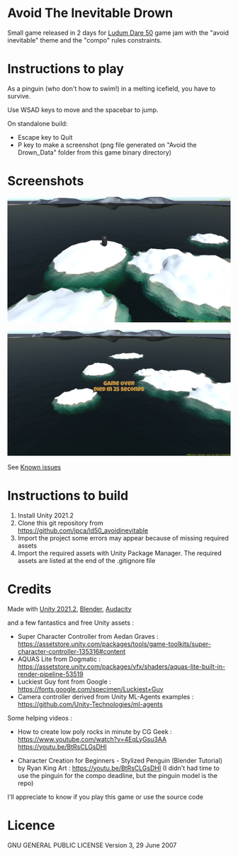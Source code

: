 # Avoid The Inevitable Drown

Small game released in 2 days for [Ludum Dare 50](https://ldjam.com/events/ludum-dare/50) game jam
with the "avoid inevitable" theme and the "compo" rules constraints.

# Instructions to play

As a pinguin (who don't how to swim!) in a melting icefield, you have to survive.

Use WSAD keys to move and the spacebar to jump.

On standalone build:
- Escape key to Quit
- P key to make a screenshot (png file generated on "Avoid the Drown_Data" folder from this game binary directory)

# Screenshots

![Screenshot](img/screenshot_0.2_start.png?raw=true "Start")

![Screenshot](img/screenshot_0.2_gameover.png?raw=true "Gameover")


See [Known issues](https://github.com/jpca/ld50_avoidinevitable/issues)

# Instructions to build

1. Install Unity 2021.2
2. Clone this git repository from https://github.com/jpca/ld50_avoidinevitable
3. Import the project some errors may appear because of missing required assets
4. Import the required assets with Unity Package Manager. The required assets are listed at the end of the .gitignore file

# Credits

Made with [Unity 2021.2](https://unity3d.com/fr/get-unity/download), [Blender](https://www.blender.org/download/), [Audacity](https://www.audacityteam.org/download/)

and a few fantastics and free Unity assets :

- Super Character Controller from Aedan Graves : https://assetstore.unity.com/packages/tools/game-toolkits/super-character-controller-135316#content
- AQUAS Lite from Dogmatic : https://assetstore.unity.com/packages/vfx/shaders/aquas-lite-built-in-render-pipeline-53519
- Luckiest Guy font from Google : https://fonts.google.com/specimen/Luckiest+Guy
- Camera controller derived from Unity ML-Agents examples : https://github.com/Unity-Technologies/ml-agents


Some helping videos :

- How to create low poly rocks in minute by CG Geek : https://www.youtube.com/watch?v=4EqLyGsu3AA
https://youtu.be/BtRsCLGsDHI

- Character Creation for Beginners - Stylized Penguin (Blender Tutorial) by Ryan King Art : https://youtu.be/BtRsCLGsDHI 
(I didn't had time to use the pinguin for the compo deadline, but the pinguin model is the repo)

I'll appreciate to know if you play this game or use the source code

# Licence

GNU GENERAL PUBLIC LICENSE
Version 3, 29 June 2007

